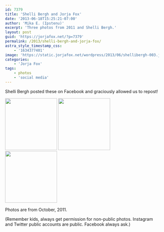 ```yaml
---
id: 7379
title: 'Shelli Bergh and Jorja Fox'
date: '2013-06-18T15:25:21-07:00'
author: 'Mika E. (Ipstenu)'
excerpt: 'Three photos from 2011 and Shelli Bergh.'
layout: post
guid: 'https://jorjafox.net/?p=7379'
permalink: /2013/shelli-bergh-and-jorja-fox/
astra_style_timestamp_css:
    - '1634377401'
image: 'https://static.jorjafox.net/wordpress/2013/06/shellibergh-003.jpg'
categories:
    - 'Jorja Fox'
tags:
    - photos
    - 'social media'
---
```


Shelli Bergh posted these on Facebook and graciously allowed us to repost!

<a href="https://www.facebook.com/photo.php?fbid=2483262248869&amp;set=t.690856331&amp;type=3&amp;theater"><img alt="" src="https://jorjafox.net/gallery/cache/personal/jorja/friends/shellibergh-001_200_cw200_ch200_thumb.jpg" width="170" height="170" /></a> <a href="https://www.facebook.com/photo.php?fbid=10150390861755516&amp;set=t.690856331&amp;type=3&amp;theater"><img alt="" src="https://jorjafox.net/gallery/cache/personal/jorja/friends/shellibergh-002_200_cw200_ch200_thumb.jpg" width="170" height="170" /></a> <a href="https://www.facebook.com/photo.php?fbid=287547097940328&amp;set=t.690856331&amp;type=3&amp;src=https%3A%2F%2Ffbcdn-sphotos-d-a.akamaihd.net%2Fhphotos-ak-prn1%2F316714_287547097940328_66157346_n.jpg&amp;size=453%2C604"><img alt="" src="https://jorjafox.net/gallery/cache/personal/jorja/friends/shellibergh-003_200_cw200_ch200_thumb.jpg" width="170" height="170" /></a>

Photos are from October, 2011.

(Remember kids, always get permission for non-public photos. Instagram and Twitter public accounts are public. Facebook always ask.)